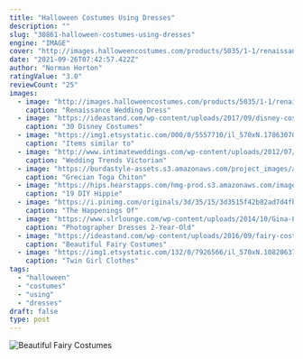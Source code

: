 ```yaml
---
title: "Halloween Costumes Using Dresses"
description: ""
slug: "30861-halloween-costumes-using-dresses"
engine: "IMAGE"
cover: "http://images.halloweencostumes.com/products/5035/1-1/renaissance-wedding-dress-costume.jpg"
date: "2021-09-26T07:42:57.422Z"
author: "Norman Horton"
ratingValue: "3.0"
reviewCount: "25"
images:
  - image: "http://images.halloweencostumes.com/products/5035/1-1/renaissance-wedding-dress-costume.jpg"
    caption: "Renaissance Wedding Dress"
  - image: "https://ideastand.com/wp-content/uploads/2017/09/disney-costumes/18-disney-halloween-costume-diy.jpg"
    caption: "30 Disney Costumes"
  - image: "https://img1.etsystatic.com/000/0/5557710/il_570xN.178630709.jpg"
    caption: "Items similar to"
  - image: "http://www.intimateweddings.com/wp-content/uploads/2012/07/victorianbride-horse.jpg"
    caption: "Wedding Trends Victorian"
  - image: "https://burdastyle-assets.s3.amazonaws.com/project_images/assets/000/200/296/IMG_1955_original.JPG?1307165011"
    caption: "Grecian Toga Chiton"
  - image: "https://hips.hearstapps.com/hmg-prod.s3.amazonaws.com/images/twins-hippie-costume-1562382774.jpg?crop=1xw:0.999375xh;center,top&resize=480:*"
    caption: "19 DIY Hippie"
  - image: "https://i.pinimg.com/originals/3d/35/15/3d3515f42b82ad7d4fb6d1afee9f5500.jpg"
    caption: "The Happenings Of"
  - image: "https://www.slrlounge.com/wp-content/uploads/2014/10/Gina-Lee-4.jpg"
    caption: "Photographer Dresses 2-Year-Old"
  - image: "https://ideastand.com/wp-content/uploads/2016/09/fairy-costumes/18-fairy-costumes-ideas.jpg"
    caption: "Beautiful Fairy Costumes"
  - image: "https://img1.etsystatic.com/132/0/7926566/il_570xN.1082063743_iyct.jpg"
    caption: "Twin Girl Clothes"
tags:
  - "halloween"
  - "costumes"
  - "using"
  - "dresses"
draft: false
type: post
---
```



![Beautiful Fairy Costumes](https://ideastand.com/wp-content/uploads/2016/09/fairy-costumes/18-fairy-costumes-ideas.jpg "Beautiful Fairy Costumes")


<!--inArticleAds-->

<!--galleryOne-->


<!--inArticleAds-->

<!--galleryTwo-->


<!--galleryThree-->

